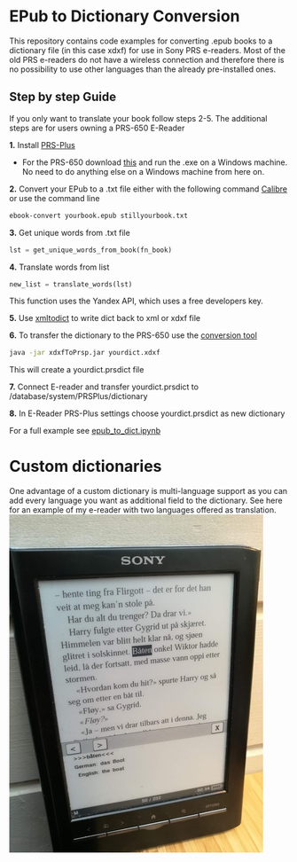 # EPub to Dictionary Conversion

This repository contains code examples for converting .epub books to a dictionary file (in this case xdxf) for use in Sony PRS e-readers. Most of the old PRS e-readers do not have a wireless connection and therefore there is no possibility to use other languages than the already pre-installed ones.

## Step by step Guide
If you only want to translate your book follow steps 2-5. The additional steps are for users owning a PRS-650 E-Reader

**1.** Install [PRS-Plus](https://github.com/natowi/prs-plus)
  * For the PRS-650 download [this](https://github.com/natowi/prs-plus/blob/master/downloads/PRSP_650_2.1.02alpha.zip) and run the .exe on a Windows machine. No need to do anything else on a Windows machine from here on.

**2.** Convert your EPub to a .txt file either with the following command [Calibre](https://manual.calibre-ebook.com/conversion.html) or use the command line
```sh
ebook-convert yourbook.epub stillyourbook.txt
```
**3.** Get unique words from .txt file
```python
lst = get_unique_words_from_book(fn_book)
```
**4.** Translate words from list
```python
new_list = translate_words(lst)
```
This function uses the Yandex API, which uses a free developers key.

**5.** Use [xmltodict](https://github.com/martinblech/xmltodict) to write dict back to xml or xdxf file

**6.** To transfer the dictionary to the PRS-650 use the [conversion tool](https://github.com/natowi/prs-plus/blob/master/downloads/xdxfToPrsp_1.01b.zip)
```sh
java -jar xdxfToPrsp.jar yourdict.xdxf
```
This will create a yourdict.prsdict file

**7.** Connect E-reader and transfer yourdict.prsdict to /database/system/PRSPlus/dictionary

**8.** In E-Reader PRS-Plus settings choose yourdict.prsdict as new dictionary


For a full example see [epub_to_dict.ipynb](epub_to_dict.ipynb)

# Custom dictionaries

One advantage of a custom dictionary is multi-language support as you can add every language you want as additional field to the dictionary. See here for an example of my e-reader with two languages offered as translation.
![Example of multi-language support](./media/dict_testimage.jpg)
